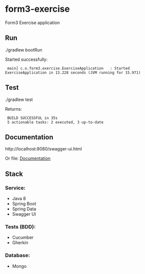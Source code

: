 # form3-exercise
Form3 Exercise application
## Run
./gradlew bootRun

Started successfully:
```
 main] c.o.form3.exercise.ExerciseApplication   : Started ExerciseApplication in 13.228 seconds (JVM running for 15.971)
```
## Test
./gradlew test

Returns:
```
 BUILD SUCCESSFUL in 35s
 5 actionable tasks: 2 executed, 3 up-to-date

```
## Documentation
http://localhost:8080/swagger-ui.html

Or file:
[Documentation](https://github.com/abador/form3-exercise/blob/master/documentation.pdf)

## Stack
### Service:
* Java 8
* Spring Boot
* Spring Data
* Swagger UI
### Tests (BDD):
* Cucumber
* Gherkin
### Database:
* Mongo

